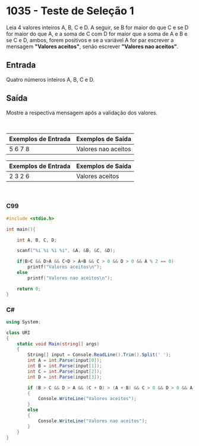 1035 - Teste de Seleção 1
=========================

Leia 4 valores inteiros A, B, C e D. A seguir, se B for maior do que C e se D for maior do que A, e a soma de C com D for maior que a soma de A e B e se C e D, ambos, forem positivos e se a variável A for par escrever a mensagem **"Valores aceitos"**, senão escrever **"Valores nao aceitos"**.

Entrada
-------

Quatro números inteiros A, B, C e D.

Saída
-----

Mostre a respectiva mensagem após a validação dos valores.

&nbsp;

| Exemplos de Entrada      | Exemplos de Saída              |
|--------------------------|--------------------------------|
| 5 6 7 8                  | Valores nao aceitos            |

| Exemplos de Entrada      | Exemplos de Saída              |
|--------------------------|--------------------------------|
| 2 3 2 6                  | Valores aceitos                |

&nbsp;

### C99

```c
#include <stdio.h>

int main(){

    int A, B, C, D;

    scanf("%i %i %i %i", &A, &B, &C, &D);

    if(B>C && D>A && C+D > A+B && C > 0 && D > 0 && A % 2 == 0)
        printf("Valores aceitos\n");
    else
        printf("Valores nao aceitos\n");

    return 0;
}
```

### C#

```cs
using System;

class URI
{
    static void Main(string[] args)
    {
        String[] input = Console.ReadLine().Trim().Split(' ');
        int A = int.Parse(input[0]);
        int B = int.Parse(input[1]);
        int C = int.Parse(input[2]);
        int D = int.Parse(input[3]);

        if (B > C && D > A && (C + D) > (A + B) && C > 0 && D > 0 && A % 2 == 0)
        {
            Console.WriteLine("Valores aceitos");
        }
        else
        {
            Console.WriteLine("Valores nao aceitos");
        }
    }
}
```
